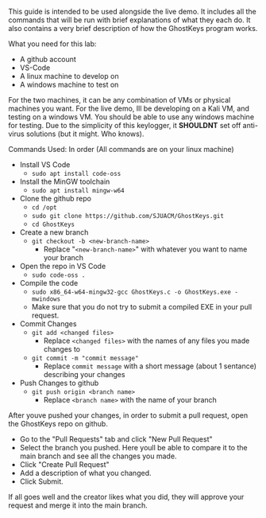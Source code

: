 This guide is intended to be used alongside the live demo. It includes all the commands that will be run with brief explanations of what they each do. It also contains a very brief description of how the GhostKeys program works. 

What you need for this lab:
- A github account
- VS-Code
- A linux machine to develop on
- A windows machine to test on

For the two machines, it can be any combination of VMs or physical machines you want. For the live demo, Ill be developing on a Kali VM, and testing on a windows VM. You should be able to use any windows machine for testing. Due to the simplicity of this keylogger, it **SHOULDNT** set off anti-virus solutions (but it might. Who knows). 

Commands Used: In order (All commands are on your linux machine)
- Install VS Code
	- `sudo apt install code-oss`
- Install the MinGW toolchain
	- `sudo apt install mingw-w64`
- Clone the github repo
	- `cd /opt`
	- `sudo git clone https://github.com/SJUACM/GhostKeys.git`
	- `cd GhostKeys`
- Create a new branch
	- `git checkout -b <new-branch-name>`
		- Replace "`<new-branch-name>`" with whatever you want to name your branch
- Open the repo in VS Code
	- `sudo code-oss .`
- Compile the code
	- `sudo x86_64-w64-mingw32-gcc GhostKeys.c -o GhostKeys.exe -mwindows`
	- Make sure that you do not try to submit a compiled EXE in your pull request. 
- Commit Changes
	- `git add <changed files>`
		- Replace `<changed files>` with the names of any files you made changes to
	- `git commit -m "commit message"`
		- Replace `commit message` with a short message (about 1 sentance) describing your changes
- Push Changes to github
	- `git push origin <branch name>`
		- Replace `<branch name>` with the name of your branch

After youve pushed your changes, in order to submit a pull request, open the GhostKeys repo on github. 
- Go to the "Pull Requests" tab and click "New Pull Request"
- Select the branch you pushed. Here youll be able to compare it to the main branch and see all the changes you made. 
- Click "Create Pull Request"
- Add a description of what you changed. 
- Click Submit.

If all goes well and the creator likes what you did, they will approve your request and merge it into the main branch.
